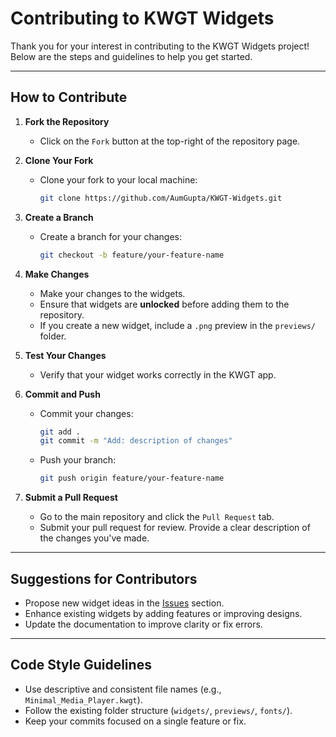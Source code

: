 # Contributing to KWGT Widgets

Thank you for your interest in contributing to the KWGT Widgets project! Below are the steps and guidelines to help you get started.

---

## How to Contribute

1. **Fork the Repository**  
   - Click on the `Fork` button at the top-right of the repository page.
   
2. **Clone Your Fork**  
   - Clone your fork to your local machine:
     ```bash
     git clone https://github.com/AumGupta/KWGT-Widgets.git
     ```
   
3. **Create a Branch**  
   - Create a branch for your changes:
     ```bash
     git checkout -b feature/your-feature-name
     ```

4. **Make Changes**  
   - Make your changes to the widgets.  
   - Ensure that widgets are **unlocked** before adding them to the repository.  
   - If you create a new widget, include a `.png` preview in the `previews/` folder.

5. **Test Your Changes**  
   - Verify that your widget works correctly in the KWGT app.

6. **Commit and Push**  
   - Commit your changes:
     ```bash
     git add .
     git commit -m "Add: description of changes"
     ```
   - Push your branch:
     ```bash
     git push origin feature/your-feature-name
     ```

7. **Submit a Pull Request**  
   - Go to the main repository and click the `Pull Request` tab.  
   - Submit your pull request for review. Provide a clear description of the changes you've made.

---

## Suggestions for Contributors

- Propose new widget ideas in the [Issues](../../issues) section.
- Enhance existing widgets by adding features or improving designs.
- Update the documentation to improve clarity or fix errors.

---

## Code Style Guidelines

- Use descriptive and consistent file names (e.g., `Minimal_Media_Player.kwgt`).
- Follow the existing folder structure (`widgets/`, `previews/`, `fonts/`).
- Keep your commits focused on a single feature or fix.
